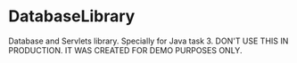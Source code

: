 # DatabaseLibrary
Database and Servlets library. Specially for Java task 3. DON'T USE THIS IN PRODUCTION. IT WAS CREATED FOR DEMO PURPOSES ONLY.
